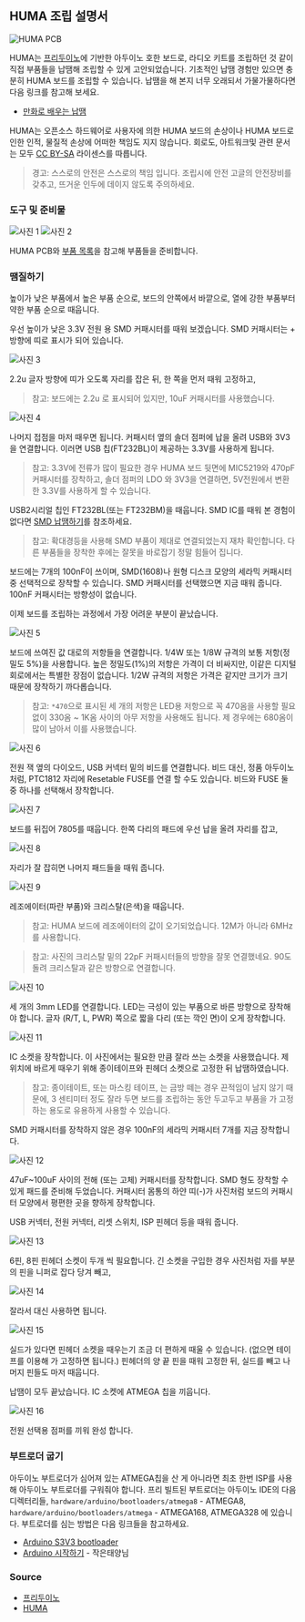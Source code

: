 ## HUMA 조립 설명서

![HUMA PCB](pics/HUMA_pcb.jpg)

HUMA는 [프리두이노](http://www.freeduino.org)에 기반한 아두이노 호한 보드로, 라디오 키트를 조립하던 것 같이 직접 부품들을 납땜해 조립할 수 있게 고안되었습니다. 기초적인 납땜 경험만 있으면 충분히 HUMA 보드를 조립할 수 있습니다. 납땜을 해 본지 너무 오래되서 가물가물하다면 다음 링크를 참고해 보세요.

 * [만화로 배우는 납땜](http://web.suapapa.net:8080/wordpress/?p=460)

HUMA는 오픈소스 하드웨어로 사용자에 의한 HUMA 보드의 손상이나 HUMA 보드로 인한 인적, 물질적 손상에 어떠한 책임도 지지 않습니다. 회로도, 아트워크및 관련 문서는 모두 [CC BY-SA](http://creativecommons.org/licenses/by-sa/3.0/deed.ko) 라이센스를 따릅니다.

> 경고: 스스로의 안전은 스스로의 책임 입니다. 조립시에 안전 고글의 안전장비를 갖추고, 뜨거운 인두에 데이지 않도록 주의하세요.


### 도구 및 준비물
![사진 1](pics/00_tools.jpg)
![사진 2](pics/00_check_parts.jpg)

HUMA PCB와 [부품 목록](`부품목록.md`)을 참고해 부품들을 준비합니다.


### 땜질하기

높이가 낮은 부품에서 높은 부품 순으로, 보드의 안쪽에서 바깥으로, 열에 강한 부품부터 약한 부품 순으로 때웁니다.

우선 높이가 낮은 3.3V 전원 용 SMD 커패시터를 때워 보겠습니다. SMD 커패시터는 + 방향에 띠로 표시가 되어 있습니다. 

![사진 3](pics/01_solder_smd_cap.jpg)

2.2u 글자 방향에 띠가 오도록 자리를 잡은 뒤, 한 쪽을 먼저 때워 고정하고,

> 참고: 보드에는 2.2u 로 표시되어 있지만, 10uF 커패시터를 사용했습니다.

![사진 4](pics/02_solder_smd_cap.jpg)

나머지 접점을 마저 때우면 됩니다. 커패시터 옆의 솔더 점퍼에 납을 올려 USB와 3V3을 연결합니다. 이러면 USB 칩(FT232BL)이 제공하는 3.3V를 사용하게 됩니다.

> 참고: 3.3V에 전류가 많이 필요한 경우 HUMA 보드 뒷면에 MIC5219와 470pF 커패시터를 장착하고, 솔더 점퍼의 LDO 와 3V3을 연결하면, 5V전원에서 변환한 3.3V를 사용하게 할 수 있습니다.

USB2시리얼 칩인 FT232BL(또는 FT232BM)을 때웁니다. SMD IC를 때워 본 경험이 없다면 [SMD 납땜하기](http://web.suapapa.net:8080/wordpress/?p=481)를 참조하세요.

> 참고: 확대경등을 사용해 SMD 부품이 제대로 연결되었는지 재차 확인합니다. 다른 부품들을 장착한 후에는 잘못을 바로잡기 정말 힘들어 집니다.

보드에는 7개의 100nF이 쓰이며, SMD(1608)나 원형 디스크 모양의 세라믹 커패시터 중 선택적으로 장착할 수 있습니다. SMD 커패시터를 선택했으면 지금 때워 줍니다. 100nF 커패시터는 방향성이 없습니다.

이제 보드를 조립하는 과정에서 가장 어려운 부분이 끝났습니다.

![사진 5](pics/03_solder_lead_parts.jpg)

보드에 쓰여진 값 대로의 저항들을 연결합니다. 1/4W 또는 1/8W 규격의 보통 저항(정밀도 5%)을 사용합니다. 높은 정밀도(1%)의 저항은 가격이 더 비싸지만, 이같은 디지털 회로에서는 특별한 장점이 없습니다. 1/2W 규격의 저항은 가격은 같지만 크기가 크기 때문에 장착하기 까다롭습니다.

> 참고: `*470`으로 표시된 세 개의 저항은 LED용 저항으로 꼭 470옴을 사용할 필요 없이 330옴 ~ 1K옴 사이의 아무 저항을 사용해도 됩니다. 제 경우에는 680옴이 많이 남아서 이를 사용했습니다.

![사진 6](pics/04_solder_lead_parts.jpg)

전원 잭 옆의 다이오드, USB 커넥터 밑의 비드를 연결합니다. 비드 대신, 정품 아두이노 처럼, PTC1812 자리에 Resetable FUSE를 연결 할 수도 있습니다. 비드와 FUSE 둘 중 하나를 선택해서 장착합니다.

![사진 7](pics/05_solder_7805.jpg)

보드를 뒤집어 7805를 때웁니다. 한쪽 다리의 패드에 우선 납을 올려 자리를 잡고, 

![사진 8](pics/06_solder_7805.jpg)

자리가 잘 잡히면 나머지 패드들을 때워 줍니다.

![사진 9](pics/07_solder_crystal.jpg)

레조에이터(파란 부품)와 크리스탈(은색)을 때웁니다.

> 참고: HUMA 보드에 레조에이터의 값이 오기되었습니다. 12M가 아니라 6MHz를 사용합니다.

> 참고: 사진의 크리스탈 밑의 22pF 커패시터들의 방향을 잘못 연결했네요. 90도 돌려 크리스탈과 같은 방향으로 연결합니다.

![사진 10](pics/08_solder_led.jpg)

세 개의 3mm LED를 연결합니다. LED는 극성이 있는 부품으로 바른 방향으로 장착해야 합니다. 글자 (R/T, L, PWR) 쪽으로 짧을 다리 (또는 깍인 면)이 오게 장착합니다.

![사진 11](pics/09_solder_ic_socket.jpg)

IC 소켓을 장착합니다. 이 사진에서는 필요한 만큼 잘라 쓰는 소켓을 사용했습니다. 제 위치에 바르게 때우기 위해 종이테이프와 핀헤더 소켓으로 고정한 뒤 납땜하였습니다.

> 참고: 종이테이트, 또는 마스킹 테이프, 는 금방 떼는 경우 끈적임이 남지 않기 때문에, 3 센티미터 정도 잘라 두면 보드를 조립하는 동안 두고두고 부품을 가 고정하는 용도로 유용하게 사용할 수 있습니다.

SMD 커패시터를 장착하지 않은 경우 100nF의 세라믹 커패시터 7개를 지금 장착합니다.

![사진 12](pics/10_solder_capacitor.jpg)

47uF~100uF 사이의 전해 (또는 고체) 커패시터를 장착합니다. SMD 형도 장착할 수 있게 패드를 준비해 두었습니다. 커패시터 몸통의 하얀 띠(-)가 사진처럼 보드의 커패시터 모양에서 평편한 곳을 향하게 장착합니다.

USB 커넥터, 전원 커넥터, 리셋 스위치, ISP 핀헤더 등을 때워 줍니다.

![사진 13](pics/11_make_pinheader_socket.jpg)

6핀, 8핀 핀헤더 소켓이 두개 씩 필요합니다. 긴 소켓을 구입한 경우 사진처럼 자를 부분의 핀을 니퍼로 잡다 당겨 빼고,

![사진 14](pics/12_make_pinheader_socket.jpg)

잘라서 대신 사용하면 됩니다.

![사진 15](pics/13_solder_pinheader_socket.jpg)

실드가 있다면 핀헤더 소켓을 때우는기 조금 더 편하게 때울 수 있습니다. (없으면 테이프를 이용해 가 고정하면 됩니다.) 핀헤더의 양 끝 핀을 때워 고정한 뒤, 실드를 빼고 나머지 핀들도 마저 때웁니다.

납땜이 모두 끝났습니다. IC 소켓에 ATMEGA 칩을 끼웁니다.

![사진 16](pics/14_done.jpg)

전원 선택용 점퍼를 끼워 완성 합니다.


### 부트로더 굽기

아두이노 부트로더가 심어져 있는 ATMEGA칩을 산 게 아니라면 최초 한번 ISP를 사용해 아두이노 부트로더를 구워줘야 합니다. 프리 빌트된 부트로더는 아두이노 IDE의 다음 디렉터리들, `hardware/arduino/bootloaders/atmega8` - ATMEGA8, `hardware/arduino/bootloaders/atmega` - ATMEGA168, ATMEGA328 에 있습니다. 부트로더를 심는 방법은 다음 링크들을 참고하세요.

 * [Arduino S3V3 bootloader](http://web.suapapa.net:8080/wordpress/?p=74)
 * [Arduino 시작하기](http://tinysun.tistory.com/8) - 작은태양님


### Source

 * [프리두이노](http://www.freeduino.org)
 * [HUMA](https://github.com/suapapa/HUMA)

